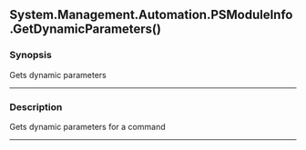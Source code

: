 System.Management.Automation.PSModuleInfo.GetDynamicParameters()
----------------------------------------------------------------

### Synopsis
Gets dynamic parameters

---

### Description

Gets dynamic parameters for a command

---
